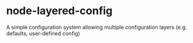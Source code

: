# node-layered-config
A simple configuration system allowing multiple configuration layers (e.g. defaults, user-defined config)
